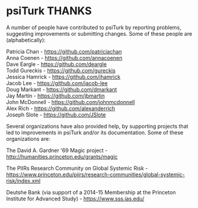 psiTurk THANKS
===============

A number of people have contributed to psiTurk by reporting problems,
suggesting improvements or submitting changes. Some of these people 
are (alphabetically):

Patricia Chan - https://github.com/patriciachan \
Anna Coenen - https://github.com/annacoenen \
Dave Eargle - https://github.com/deargle \
Todd Gureckis - https://github.com/gureckis \
Jessica Hamrick - https://github.com/jhamrick \
Jacob Lee - https://github.com/jacob-lee  \
Doug Markant - https://github.com/dmarkant \
Jay Martin - https://github.com/jbmartin \
John McDonnell - https://github.com/johnmcdonnell \
Alex Rich - https://github.com/alexanderrich \
Joseph Slote - https://github.com/JSlote

Several organizations have also provided help, by supporting projects
that led to improvements in psiTurk and/or its documentation.  Some
of these organizations are:

The David A. Gardner '69 Magic project - http://humanities.princeton.edu/grants/magic

The PIIRs Research Community on Global Systemic Risk - https://www.princeton.edu/piirs/research-communities/global-systemic-risk/index.xml

Deutshe Bank (via support of a 2014-15 Membership at the Princeton Institute for Advanced Study) - https://www.sss.ias.edu/

